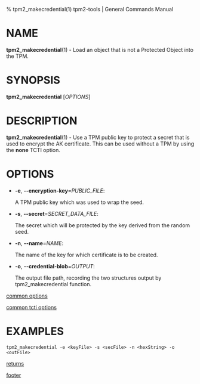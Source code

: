% tpm2_makecredential(1) tpm2-tools | General Commands Manual

# NAME

**tpm2_makecredential**(1) - Load an object that is not a Protected Object into the
TPM.

# SYNOPSIS

**tpm2_makecredential** [*OPTIONS*]

# DESCRIPTION

**tpm2_makecredential**(1) - Use a TPM public key to protect a secret that is used
to encrypt the AK certificate.  This can be used without a TPM by using
the **none** TCTI option.

# OPTIONS

  * **-e**, **\--encryption-key**=_PUBLIC\_FILE_:

    A TPM public key which was used to wrap the seed.

  * **-s**, **\--secret**=_SECRET\_DATA\_FILE_:

    The secret which will be protected by the key derived from the random seed.

  * **-n**, **\--name**=_NAME_:

    The name of the key for which certificate is to be created.

  * **-o**, **\--credential-blob**=_OUTPUT_:

    The output file path, recording the two structures output by
    tpm2_makecredential function.

[common options](common/options.md)

[common tcti options](common/tcti.md)

# EXAMPLES

```
tpm2_makecredential -e <keyFile> -s <secFile> -n <hexString> -o <outFile>
```

[returns](common/returns.md)

[footer](common/footer.md)
